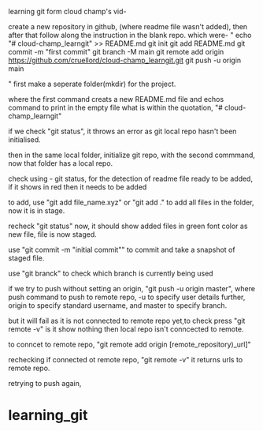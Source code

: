 learning git form cloud champ's vid-

create a new repository in github, (where readme file wasn't added), then after that follow along the instruction in the blank repo. which were-
"
echo "# cloud-champ_learngit" >> README.md
git init
git add README.md
git commit -m "first commit"
git branch -M main
git remote add origin https://github.com/cruellord/cloud-champ_learngit.git
git push -u origin main

"
first make a seperate folder(mkdir) for the project.

where the first command creats a new README.md file and echos command to print in the empty file what is within the quotation, "# cloud-champ_learngit"

if we check "git status", it throws an error as git local repo hasn't been initialised.

then in the same local folder, initialize git repo, with the second commmand, now that folder has a local repo.

check using - git status, for the detection of readme file ready to be added, if it shows in red then it needs to be added 

to add, use "git add file_name.xyz" or "git add ." to add all files in the folder, now it is in stage.

recheck "git status" now, it should show added files in green font color as new file, file is now staged.

use "git commit -m "initial commit"" to commit and take a snapshot of staged file.

use "git branck" to check which branch is currently being used

if we try to push without setting an origin, "git push -u origin master", where push command to push to remote repo, -u to specify user details further, origin to specify standard username, and master to specify branch.

but it will fail as it is not connected to remote repo yet,to check press "git remote -v" is it show nothing then local repo isn't conncected to remote.

to conncet to remote repo, "git remote add origin [remote_repository)_url]"

rechecking if connected ot remote repo, "git remote -v" it returns urls to remote repo.

retrying to push again, 








# learning_git

